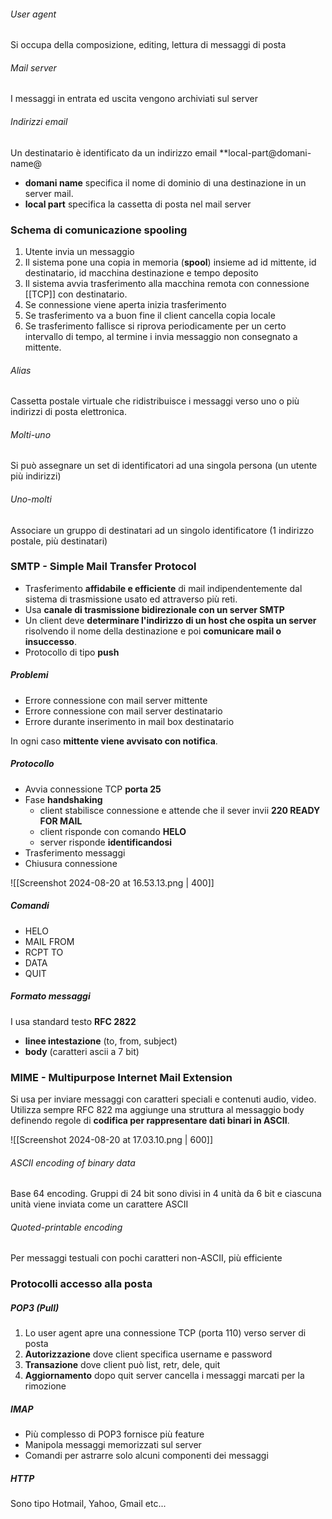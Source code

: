 ###### User agent
Si occupa della composizione, editing, lettura di messaggi di posta
###### Mail server
I messaggi in entrata ed uscita vengono archiviati sul server
###### Indirizzi email
Un destinatario è identificato da un indirizzo email **local-part@domani-name@
- **domani name** specifica il nome di dominio di una destinazione in un server mail.
- **local part** specifica la cassetta di posta nel mail server

### Schema di comunicazione spooling
1. Utente invia un messaggio
2. Il sistema pone una copia in memoria (**spool**) insieme ad id mittente, id destinatario, id macchina destinazione e tempo deposito 
3. Il sistema avvia trasferimento alla macchina remota con connessione [[TCP]] con destinatario.
4. Se connessione viene aperta inizia trasferimento
5. Se trasferimento va a buon fine il client cancella copia locale
6. Se trasferimento fallisce si riprova periodicamente per un certo intervallo di tempo, al termine i invia messaggio non consegnato a mittente.

###### Alias
Cassetta postale virtuale che ridistribuisce i messaggi verso uno o più indirizzi di posta elettronica.
###### Molti-uno
Si può assegnare un set di identificatori ad una singola persona (un utente più indirizzi)
###### Uno-molti
Associare un gruppo di destinatari ad un singolo identificatore (1 indirizzo postale, più destinatari)

### SMTP - Simple Mail Transfer Protocol

- Trasferimento **affidabile e efficiente** di mail indipendentemente dal sistema di trasmissione usato ed attraverso più reti.
- Usa **canale di trasmissione bidirezionale con un server SMTP** 
- Un client deve **determinare l'indirizzo di un host che ospita un server** risolvendo il nome della destinazione e poi **comunicare mail o insuccesso**.
- Protocollo di tipo **push**

##### Problemi
- Errore connessione con mail server mittente
- Errore connessione con mail server destinatario
- Errore durante inserimento in mail box destinatario

In ogni caso **mittente viene avvisato con notifica**.

##### Protocollo
- Avvia connessione TCP **porta 25** 
- Fase **handshaking** 
	- client stabilisce connessione e attende che il sever invii **220 READY FOR MAIL**
	- client risponde con comando **HELO**
	- server risponde **identificandosi**
- Trasferimento messaggi
- Chiusura connessione

![[Screenshot 2024-08-20 at 16.53.13.png | 400]]

##### Comandi
- HELO
- MAIL FROM
- RCPT TO
- DATA
- QUIT

##### Formato messaggi
I usa standard testo **RFC 2822**
- **linee intestazione** (to, from, subject)
- **body** (caratteri ascii a 7 bit)

### MIME - Multipurpose Internet Mail Extension

Si usa per inviare messaggi con caratteri speciali e contenuti audio, video. Utilizza sempre RFC 822 ma aggiunge una struttura al messaggio body definendo regole di **codifica per rappresentare dati binari in ASCII**. 

![[Screenshot 2024-08-20 at 17.03.10.png | 600]]

###### ASCII encoding of binary data
Base 64 encoding. Gruppi di 24 bit sono divisi in 4 unità da 6 bit e ciascuna unità viene inviata come un carattere ASCII

###### Quoted-printable encoding
Per messaggi testuali con pochi caratteri non-ASCII, più efficiente

### Protocolli accesso alla posta

##### POP3 (Pull)
1. Lo user agent apre una connessione TCP (porta 110) verso server di posta
2. **Autorizzazione** dove client specifica username e password
3. **Transazione** dove client può list, retr, dele, quit
4. **Aggiornamento** dopo quit server cancella i messaggi marcati per la rimozione

##### IMAP
- Più complesso di POP3 fornisce più feature
- Manipola messaggi memorizzati sul server
- Comandi per astrarre solo alcuni componenti dei messaggi

##### HTTP
Sono tipo Hotmail, Yahoo, Gmail etc...